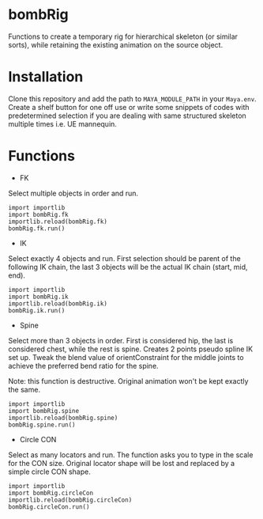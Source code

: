 # bombRig

Functions to create a temporary rig for hierarchical skeleton (or similar sorts), while retaining the existing animation on the source object.

# Installation

Clone this repository and add the path to  `MAYA_MODULE_PATH` in your `Maya.env`. Create a shelf button for one off use or write some snippets of codes with predetermined selection if you are dealing with same structured skeleton multiple times i.e. UE mannequin.

# Functions

- FK

Select multiple objects in order and run.
```
import importlib
import bombRig.fk
importlib.reload(bombRig.fk)
bombRig.fk.run()
```

- IK

Select exactly 4 objects and run. First selection should be parent of the following IK chain, the last 3 objects will be the actual IK chain (start, mid, end).
```
import importlib
import bombRig.ik
importlib.reload(bombRig.ik)
bombRig.ik.run()
```

- Spine

Select more than 3 objects in order. First is considered hip, the last is considered chest, while the rest is spine. Creates 2 points pseudo spline IK set up. Tweak the blend value of orientConstraint for the middle joints to achieve the preferred bend ratio for the spine.

Note: this function is destructive. Original animation won't be kept exactly the same.
```
import importlib
import bombRig.spine
importlib.reload(bombRig.spine)
bombRig.spine.run()
```

- Circle CON

Select as many locators and run. The function asks you to type in the scale for the CON size. Original locator shape will be lost and replaced by a simple circle CON shape.
```
import importlib
import bombRig.circleCon
importlib.reload(bombRig.circleCon)
bombRig.circleCon.run()
```

